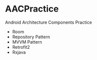 # AACPractice
Android Architecture Components Practice

- Room
- Repository Pattern
- MVVM Pattern
- Retrofit2
- Rxjava
